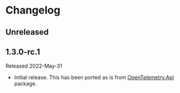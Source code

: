 # Changelog

## Unreleased

## 1.3.0-rc.1

Released 2022-May-31

* Initial release. This has been ported as is from
[OpenTelemetry.Api](../OpenTelemetry.Api/README.md) package.
